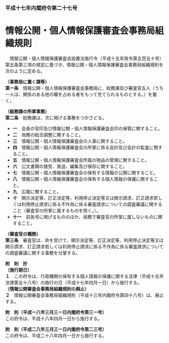 ### 平成十七年内閣府令第二十七号  
# 情報公開・個人情報保護審査会事務局組織規則  
　情報公開・個人情報保護審査会設置法施行令（平成十五年政令第五百五十号）第五条第三項の規定に基づき、情報公開・個人情報保護審査会事務局組織規則を次のように定める。  
  
**（事務局に置く課等）**  
**第一条**　情報公開・個人情報保護審査会事務局に、総務課及び審査官五人（うち一人は、関係のある他の職を占める者をもって充てられるものとする。）を置く。  
  
**（総務課の所掌事務）**  
**第二条**　総務課は、次に掲げる事務をつかさどる。  
* **一**　会長の官印及び情報公開・個人情報保護審査会印の保管に関すること。  
* **二**　局務の総合調整に関すること。  
* **三**　情報公開・個人情報保護審査会の人事に関すること。  
* **四**　情報公開・個人情報保護審査会の所掌に係る会計及び会計の監査に関すること。  
* **五**　情報公開・個人情報保護審査会所属の物品の管理に関すること。  
* **六**　公文書類の接受、発送、編集及び保存に関すること。  
* **七**　情報公開・個人情報保護審査会の保有する情報の公開に関すること。  
* **八**　情報公開・個人情報保護審査会の保有する個人情報の保護に関すること。  
* **九**　広報に関すること。  
* **十**　開示決定等、訂正決定等、利用停止決定等又は開示請求、訂正請求若しくは利用停止請求に係る不作為に係る審査請求についての調査審議に関すること（審査官の所掌に属するものを除く。）。  
* **十一**　前各号に掲げるもののほか、局務で審査官の所掌に属しないものに関すること。  
  
**（審査官の職務）**  
**第三条**　審査官は、命を受けて、開示決定等、訂正決定等、利用停止決定等又は開示請求、訂正請求若しくは利用停止請求に係る不作為に係る審査請求についての調査審議に関する事務を分掌する。  
  
**附　則　抄**  
**（施行期日）**  
**１**　この府令は、行政機関の保有する個人情報の保護に関する法律（平成十五年法律第五十八号）の施行の日（平成十七年四月一日）から施行する。  
**（情報公開審査会事務局組織規則の廃止）**  
**２**　情報公開審査会事務局組織規則（平成十三年内閣府令第四十八号）は、廃止する。  
  
**附　則（平成一八年三月三一日内閣府令第三一号）**  
この府令は、平成十八年四月一日から施行する。  
  
**附　則（平成二八年三月三一日内閣府令第二三号）**  
この府令は、平成二十八年四月一日から施行する。  
  
